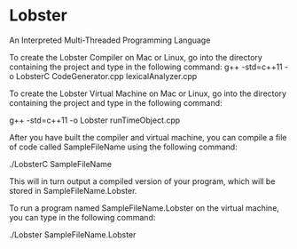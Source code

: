 # Lobster
An Interpreted Multi-Threaded Programming Language

To create the Lobster Compiler on Mac or Linux, go into the directory containing the project and type in the following command:
g++ -std=c++11 -o LobsterC CodeGenerator.cpp lexicalAnalyzer.cpp

To create the Lobster Virtual Machine on Mac or Linux, go into the directory containing the project and type in the following command:

g++ -std=c++11 -o Lobster runTimeObject.cpp

After you have built the compiler and virtual machine, you can compile a file of code called SampleFileName using the following command:

./LobsterC SampleFileName

This will in turn output a compiled version of your program, which will be stored in SampleFileName.Lobster.

To run a program named SampleFileName.Lobster on the virtual machine, you can type in the following command:

./Lobster SampleFileName.Lobster
